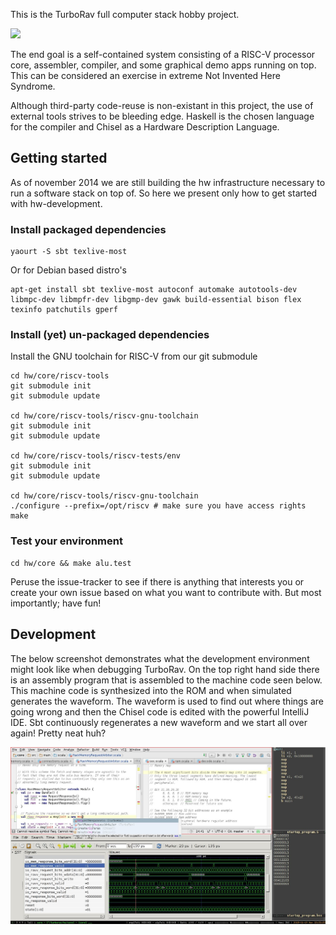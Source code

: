 This is the TurboRav full computer stack hobby project.

![](https://docs.google.com/drawings/d/1ULG8MfWGiZmn_45winMJ4qbs6qOa7lMet6E6i03F7Mk/pub?w=1875&h=1077 "")

The end goal is a self-contained system consisting of a RISC-V
processor core, assembler, compiler, and some graphical demo apps
running on top. This can be considered an exercise in extreme Not
Invented Here Syndrome.

Although third-party code-reuse is non-existant in this project, the
use of external tools strives to be bleeding edge. Haskell is the
chosen language for the compiler and Chisel as a Hardware Description
Language.

## Getting started

As of november 2014 we are still building the hw infrastructure
necessary to run a software stack on top of. So here we present only
how to get started with hw-development.

### Install packaged dependencies

```
yaourt -S sbt texlive-most
```
Or for Debian based distro's
```
apt-get install sbt texlive-most autoconf automake autotools-dev libmpc-dev libmpfr-dev libgmp-dev gawk build-essential bison flex texinfo patchutils gperf
```

### Install (yet) un-packaged dependencies

Install the GNU toolchain for RISC-V from our git submodule

```
cd hw/core/riscv-tools
git submodule init
git submodule update

cd hw/core/riscv-tools/riscv-gnu-toolchain
git submodule init
git submodule update

cd hw/core/riscv-tools/riscv-tests/env
git submodule init
git submodule update

cd hw/core/riscv-tools/riscv-gnu-toolchain
./configure --prefix=/opt/riscv # make sure you have access rights
make
```

### Test your environment

```
cd hw/core && make alu.test
```

Peruse the issue-tracker to see if there is anything that interests
you or create your own issue based on what you want to contribute
with. But most importantly; have fun!

## Development

The below screenshot demonstrates what the development environment might look
like when debugging TurboRav. On the top right hand side there is an assembly
program that is assembled to the machine code seen below. This machine code is
synthesized into the ROM and when simulated generates the waveform. The waveform
is used to find out where things are going wrong and then the Chisel code is
edited with the powerful IntelliJ IDE. Sbt continuously regenerates a new
waveform and we start all over again! Pretty neat huh?

![](/hw/doc/development_environment.jpg?raw=true)

